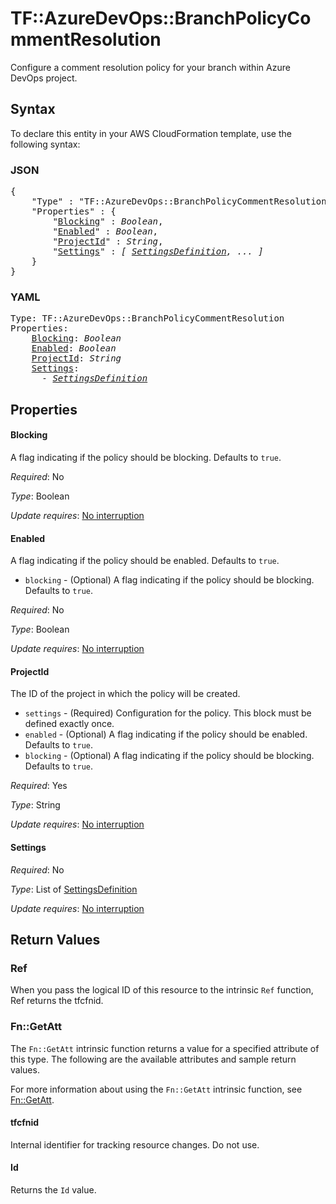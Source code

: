 # TF::AzureDevOps::BranchPolicyCommentResolution

Configure a comment resolution policy for your branch within Azure DevOps project.

## Syntax

To declare this entity in your AWS CloudFormation template, use the following syntax:

### JSON

<pre>
{
    "Type" : "TF::AzureDevOps::BranchPolicyCommentResolution",
    "Properties" : {
        "<a href="#blocking" title="Blocking">Blocking</a>" : <i>Boolean</i>,
        "<a href="#enabled" title="Enabled">Enabled</a>" : <i>Boolean</i>,
        "<a href="#projectid" title="ProjectId">ProjectId</a>" : <i>String</i>,
        "<a href="#settings" title="Settings">Settings</a>" : <i>[ <a href="settingsdefinition.md">SettingsDefinition</a>, ... ]</i>
    }
}
</pre>

### YAML

<pre>
Type: TF::AzureDevOps::BranchPolicyCommentResolution
Properties:
    <a href="#blocking" title="Blocking">Blocking</a>: <i>Boolean</i>
    <a href="#enabled" title="Enabled">Enabled</a>: <i>Boolean</i>
    <a href="#projectid" title="ProjectId">ProjectId</a>: <i>String</i>
    <a href="#settings" title="Settings">Settings</a>: <i>
      - <a href="settingsdefinition.md">SettingsDefinition</a></i>
</pre>

## Properties

#### Blocking

A flag indicating if the policy should be blocking. Defaults to `true`.

_Required_: No

_Type_: Boolean

_Update requires_: [No interruption](https://docs.aws.amazon.com/AWSCloudFormation/latest/UserGuide/using-cfn-updating-stacks-update-behaviors.html#update-no-interrupt)

#### Enabled

A flag indicating if the policy should be enabled. Defaults to `true`.
- `blocking` - (Optional) A flag indicating if the policy should be blocking. Defaults to `true`.

_Required_: No

_Type_: Boolean

_Update requires_: [No interruption](https://docs.aws.amazon.com/AWSCloudFormation/latest/UserGuide/using-cfn-updating-stacks-update-behaviors.html#update-no-interrupt)

#### ProjectId

The ID of the project in which the policy will be created.
- `settings` - (Required) Configuration for the policy. This block must be defined exactly once.
- `enabled` - (Optional) A flag indicating if the policy should be enabled. Defaults to `true`.
- `blocking` - (Optional) A flag indicating if the policy should be blocking. Defaults to `true`.

_Required_: Yes

_Type_: String

_Update requires_: [No interruption](https://docs.aws.amazon.com/AWSCloudFormation/latest/UserGuide/using-cfn-updating-stacks-update-behaviors.html#update-no-interrupt)

#### Settings

_Required_: No

_Type_: List of <a href="settingsdefinition.md">SettingsDefinition</a>

_Update requires_: [No interruption](https://docs.aws.amazon.com/AWSCloudFormation/latest/UserGuide/using-cfn-updating-stacks-update-behaviors.html#update-no-interrupt)

## Return Values

### Ref

When you pass the logical ID of this resource to the intrinsic `Ref` function, Ref returns the tfcfnid.

### Fn::GetAtt

The `Fn::GetAtt` intrinsic function returns a value for a specified attribute of this type. The following are the available attributes and sample return values.

For more information about using the `Fn::GetAtt` intrinsic function, see [Fn::GetAtt](https://docs.aws.amazon.com/AWSCloudFormation/latest/UserGuide/intrinsic-function-reference-getatt.html).

#### tfcfnid

Internal identifier for tracking resource changes. Do not use.

#### Id

Returns the <code>Id</code> value.

